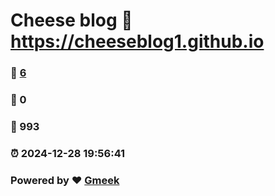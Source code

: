 # Cheese blog :link: https://cheeseblog1.github.io 
### :page_facing_up: [6](https://cheeseblog1.github.io/tag.html) 
### :speech_balloon: 0 
### :hibiscus: 993 
### :alarm_clock: 2024-12-28 19:56:41 
### Powered by :heart: [Gmeek](https://github.com/Meekdai/Gmeek)
